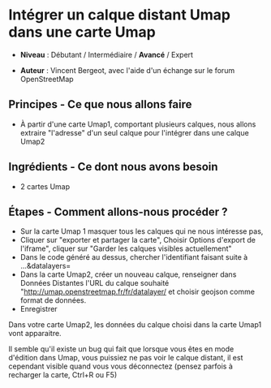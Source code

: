 # Intégrer un calque distant Umap dans une carte Umap

- **Niveau** : Débutant / Intermédiaire / **Avancé** / Expert

- **Auteur** : Vincent Bergeot, avec l'aide d'un échange sur le forum OpenStreetMap

## Principes - Ce que nous allons faire

- À partir d'une carte Umap1, comportant plusieurs calques, nous allons extraire "l'adresse" d'un seul calque pour l'intégrer dans une calque Umap2


## Ingrédients - Ce dont nous avons besoin

- 2 cartes Umap


## Étapes - Comment allons-nous procéder ?

- Sur la carte Umap 1 masquer tous les calques qui ne nous intéresse pas,
- Cliquer sur "exporter et partager la carte", Choisir Options d'export de l'iframe", cliquer sur "Garder les calques visibles actuellement"
- Dans le code généré au dessus, chercher l'identifiant faisant suite à ...&datalayers=<id calque>
- Dans la carte Umap2, créer un nouveau calque, renseigner dans Données Distantes l'URL du calque souhaité "http://umap.openstreetmap.fr/fr/datalayer/<id calque> et choisir geojson comme format de données.
- Enregistrer


Dans votre carte Umap2, les données du calque choisi dans la carte Umap1 vont apparaitre.


Il semble qu'il existe un bug qui fait que lorsque vous êtes en mode d'édition dans Umap, vous puissiez ne pas voir le calque distant, il est cependant visible quand vous vous déconnectez (pensez parfois à recharger la carte, Ctrl+R ou F5)
